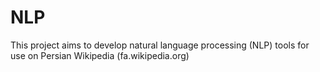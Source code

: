 # NLP
This project aims to develop natural language processing (NLP) tools for use on Persian Wikipedia (fa.wikipedia.org)
